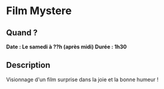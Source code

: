# Film Mystere
## Quand ?
**Date : Le samedi à ??h (après midi)**
**Durée  : 1h30**
## Description
Visionnage d'un film surprise dans la joie et la bonne humeur ! 